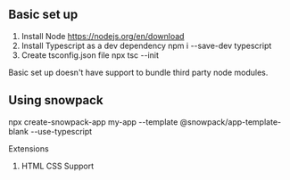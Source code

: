 Basic set up
--------------------------------------------------------------------
1. Install Node 
    https://nodejs.org/en/download
2. Install Typescript as a dev dependency
    npm i --save-dev typescript
3. Create tsconfig.json file
    npx tsc --init

Basic set up doesn't have support to bundle third party node modules.

Using snowpack
---------------------------------------------------------------------
npx create-snowpack-app my-app --template @snowpack/app-template-blank --use-typescript

Extensions
1. HTML CSS Support